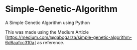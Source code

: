 # Simple-Genetic-Algorithm
A Simple Genetic Algorithm using Python

This was made using the Medium Article [https://medium.com/@gabogarza/simple-genetic-algorithm-6d6aafcc310a] as reference.
